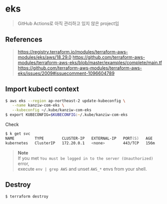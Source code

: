 # eks

> GitHub Actions로 아직 관리하고 있지 않은 project임


## References
> https://registry.terraform.io/modules/terraform-aws-modules/eks/aws/18.29.0
> https://github.com/terraform-aws-modules/terraform-aws-eks/blob/master/examples/complete/main.tf
> https://github.com/terraform-aws-modules/terraform-aws-eks/issues/2009#issuecomment-1096604789


## Import kubectl context

```zsh
$ aws eks --region ap-northeast-2 update-kubeconfig \
   --name kanziw-com-eks \
   --kubeconfig ~/.kube/kanziw-com-eks
$ export KUBECONFIG=$KUBECONFIG:~/.kube/kanziw-com-eks
```


Check

```zsh
$ k get svc 
NAME         TYPE        CLUSTER-IP   EXTERNAL-IP   PORT(S)   AGE
kubernetes   ClusterIP   172.20.0.1   <none>        443/TCP   156m
```


> **Note**  
> If you met `You must be logged in to the server (Unauthorized)` error,  
> execute `env | grep AWS` and unset `AWS_*` envs from your shell.


## Destroy

```zsh
$ terraform destroy
```
